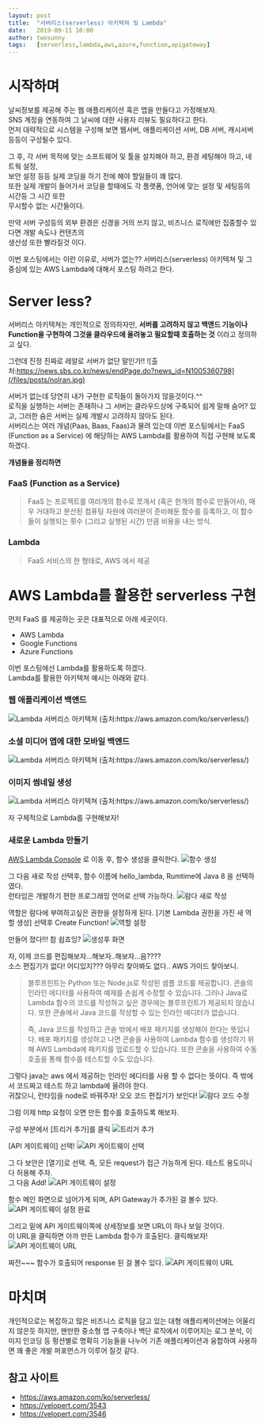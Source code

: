```yaml
---
layout: post
title:  "서버리스(serverless) 아키텍쳐 및 Lambda"
date:   2019-09-11 10:00
author: twosunny
tags:	[serverless,lambda,aws,azure,function,apigateway]
---
```


# 시작하며
날씨정보를 제공해 주는 웹 애플리케이션 혹은 앱을 만들다고 가정해보자.   
SNS 계정을 연동하여 그 날씨에 대한 사용자 리뷰도 필요하다고 한다.   
먼저 대략적으로 시스템을 구성해 보면 웹서버, 애플리케이션 서버, DB 서버, 캐시서버
등등이 구성될수 있다.

그 후, 각 서버 목적에 맞는 소프트웨어 및 툴을 설치해야 하고, 환경 세팅해야 하고, 네트웍 설정,   
보안 설정 등등 실제 코딩을 하기 전에 해야 할일들이 꽤 많다.   
또한 실제 개발이 들어가서 코딩을 할때에도 각 플랫폼, 언어에 맞는 설정 및 세팅등의 시간등 그 시간 또한   
무시할수 없는 시간들이다. 

만약 서버 구성등의 외부 환경은 신경을 거의 쓰지 않고, 비즈니스 로직에만 집중할수 있다면 개발 속도나 컨텐츠의   
생산성 또한 빨라질것 이다.

이번 포스팅에서는 이런 이유로, 서버가 없는?? 서버리스(serverless) 아키텍쳐 및 그 중심에 있는 AWS Lambda에 대해서
포스팅 하려고 한다. 

# Server less?
서버리스 아키텍쳐는 개인적으로 정의하자만, **서버를 고려하지 않고 백앤드 기능이나 Function을 구현하여 그것을 클라우드에 올려놓고
필요할때 호출하는 것** 이라고 정의하고 싶다. 

그런데 진정 진짜로 레알로 서버가 없단 말인가!!
![출처:https://news.sbs.co.kr/news/endPage.do?news_id=N1005360798](/files/posts/nolran.jpg)

서버가 없는데 당연히 내가 구현한 로직들이 돌아가지 않을것이다.^^   
로직을 실행하는 서버는 존재하나 그 서버는 클라우드상에 구축되어 쉽게 말해 숨어? 있고,
그러한 숨은 서버는 실제 개발시 고려하지 않아도 된다.   
서버리스는 여러 개념(Paas, Baas, Faas)과 물려 있는데 이번 포스팅에서는 FaaS (Function as a Service) 에 해당하는 AWS Lambda를 활용하여
직접 구현해 보도록 하겠다.

**개념들을 정리하면**
### FaaS (Function as a Service)
>FaaS 는 프로젝트를 여러개의 함수로 쪼개서 (혹은 한개의 함수로 만들어서), 
>매우 거대하고 분산된 컴퓨팅 자원에 여러분이 준비해둔 함수를 등록하고, 
>이 함수들이 실행되는 횟수 (그리고 실행된 시간) 만큼 비용을 내는 방식.

### Lambda
>FaaS 서비스의 한 형태로, AWS 에서 제공

# AWS Lambda를 활용한 serverless 구현

먼저 FaaS 를 제공하는 곳은 대표적으로 아래 세곳이다.
* AWS Lambda
* Google Functions
* Azure Functions

이번 포스팅에선 Lambda를 활용하도록 하겠다.   
Lambda를 활용한 아키텍쳐 예시는 아래와 같다.

### 웹 애플리케이션 백앤드
![Lambda 서버리스 아키텍쳐
(출처:https://aws.amazon.com/ko/serverless/)](/files/posts/lambda.png)

### 소셜 미디어 앱에 대한 모바일 백엔드
![Lambda 서버리스 아키텍쳐
(출처:https://aws.amazon.com/ko/serverless/)](/files/posts/lambda2.png)

### 이미지 썸네일 생성
![Lambda 서버리스 아키텍쳐
(출처:https://aws.amazon.com/ko/serverless/)](/files/posts/lambdaw3.png)

자 구체적으로 Lambda를 구현해보자!

### 새로운 Lambda 만들기
[AWS Lambda Console](https://ap-northeast-2.console.aws.amazon.com/lambda/home?region=ap-northeast-2#/begin) 로 이동 후,
함수 생성을 클릭한다.
![함수 생성](/files/posts/aws1.png)

그 다음 새로 작성 선택후, 함수 이름에 hello_lambda, Rumtime에 Java 8 을 선택하였다.   
런타임은 개발하기 편한 프로그래밍 언어로 선택 가능하다.
![람다 새로 작성](/files/posts/aws2.png)

역할은 람다에 부여하고싶은 권한을 설정하게 된다. [기본 Lambda 권한을 가진 새 역할 생성] 선택후 Create Function!
![역할 설정](/files/posts/aws3.png)

만들어 졌다!!! 참 쉽죠잉?
![생성후 화면](/files/posts/aws4.png)

자, 이제 코드를 편집해보자...해보자..해보자...음????   
소스 편집기가 없다! 어디있지??? 아무리 찾아봐도 없다.. AWS 가이드 찾아보니.
>블루프린트는 Python 또는 Node.js로 작성된 샘플 코드를 제공합니다. 
>콘솔의 인라인 에디터를 사용하여 예제를 손쉽게 수정할 수 있습니다. 
>그러나 Java로 Lambda 함수의 코드를 작성하고 싶은 경우에는 블루프린트가 제공되지 않습니다. 
>또한 콘솔에서 Java 코드를 작성할 수 있는 인라인 에디터가 없습니다.
>
>즉, Java 코드를 작성하고 콘솔 밖에서 배포 패키지를 생성해야 한다는 뜻입니다. 
>배포 패키지를 생성하고 나면 콘솔을 사용하여 Lambda 함수를 생성하기 위해 AWS Lambda에 패키지를 업로드할 수 있습니다. 
>또한 콘솔을 사용하여 수동 호출을 통해 함수를 테스트할 수도 있습니다.

그렇다 java는 aws 에서 제공하는 인라인 에디터를 사용 할 수 없다는 뜻이다.
즉 밖에서 코드짜고 테스트 하고 lambda에 올려야 한다.  
귀찮으니, 런타임을 node로 바꿔주자! 오오 코드 편집기가 보인다!
![람다 코드 수정](/files/posts/aws5.png)

그럼 이제 http 요청이 오면 만든 함수를 호출하도록 해보자.   

구성 부분에서 [트리거 추가]를 클릭
![트리거 추가](/files/posts/aws6.png) 

[API 게이트웨이] 선택!
![API 게이트웨이 선택](/files/posts/aws7.png) 

그 다 보안은 [열기]로 선택. 즉, 모든 request가 접근 가능하게 된다. 테스트 용도이니 다 허용해 주자.   
그 다음 Add!
![API 게이트웨이 설정](/files/posts/aws8.png) 

함수 메인 화면으로 넘어가게 되며, API Gateway가 추가된 걸 볼수 있다.
![API 게이트웨이 설정 완료](/files/posts/aws9.png)

그리고 밑에 API 게이트웨이쪽에 상세정보를 보면 URL이 하나 보일 것이다.   
이 URL을 클릭하면 아까 만든 Lambda 함수가 호출된다. 클릭해보자!
![API 게이트웨이 URL](/files/posts/aws10.png)

짜잔~~~ 함수가 호출되어 response 된 걸 볼수 있다.
![API 게이트웨이 URL](/files/posts/aws11.png)

# 마치며
개인적으로는 복잡하고 많은 비즈니스 로직을 담고 있는 대형 애플리케이션에는 어울리지 않은듯 하지만,
왠만한 중소형 앱 구축이나 백단 로직에서 이루어지는 로그 분석, 이미지 인코딩 등 펑션별로 명확히 기능들을 나누어 
기존 애플리케이션과 융합하여 사용하면 꽤 좋은 개발 퍼포먼스가 이루어 질것 같다. 

## 참고 사이트
* https://aws.amazon.com/ko/serverless/
* https://velopert.com/3543
* https://velopert.com/3546





